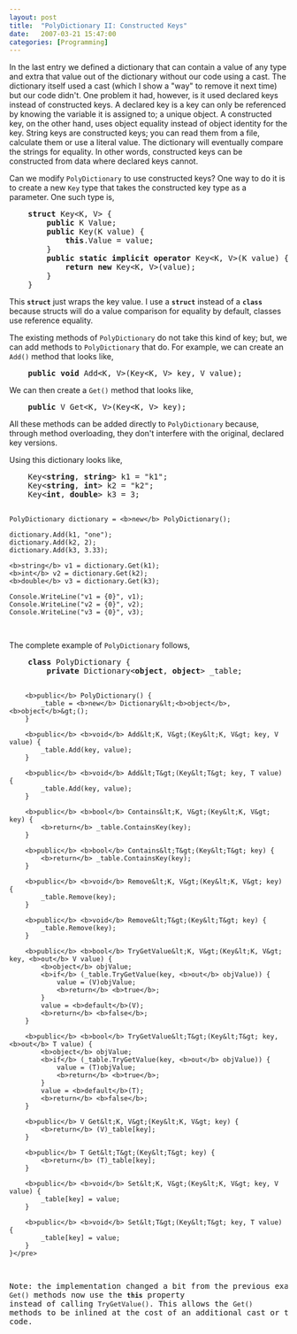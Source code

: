 ```yaml
---
layout: post
title:  "PolyDictionary II: Constructed Keys"
date:   2007-03-21 15:47:00
categories: [Programming]
---
```

<p>In the last entry we defined a dictionary that can contain a value of any 
type and extra that value out of the dictionary without our code using a cast.
The dictionary itself used a cast (which I show a "way" to remove it next time) but our code
didn't. One problem it had, however, is it used declared keys instead of
constructed keys. A declared key is a key can only be referenced by knowing the
variable it is assigned to; a unique object. A constructed key, on the other
hand, uses object equality instead of object identity for the key. String keys
are constructed keys; you can read them from a file, calculate them or use a
literal value. The dictionary will eventually compare the strings
for equality. In other words, constructed keys can be constructed from data
where declared keys cannot.</p>
<p>Can we modify <code>PolyDictionary</code> to use constructed keys? One way to
do it is to create a new <code>Key</code> type that takes the constructed key
type as a
parameter. One such type is, </p>
<pre>    <b>struct</b> Key&lt;K, V&gt; {
        <b>public</b> K Value;
        <b>public</b> Key(K value) {
            <b>this</b>.Value = value;
        }
        <b>public</b> <b>static</b> <b>implicit</b> <b>operator</b> Key&lt;K, V&gt;(K value) {
            <b>return</b> <b>new</b> Key&lt;K, V&gt;(value);
        }
    }</pre>
<p>This <code><strong>struct</strong></code> just wraps the key value. I use a
<code><strong>struct</strong></code> instead of a <code><strong>class</strong></code>
because structs will do a value comparison for equality by default, classes use
reference equality.</p>
<p>The existing methods of <code>PolyDictionary</code>
do not take this kind of key; but, we can add methods to <code>PolyDictionary</code> that do. For
example, we can create an <code>Add()</code> method that looks like,</p>
<pre>    <b>public</b> <b>void</b> Add&lt;K, V&gt;(Key&lt;K, V&gt; key, V value);</pre>
<p>We can then create a <code>Get()</code> method that looks like,</p>
<pre>    <b>public</b> V Get&lt;K, V&gt;(Key&lt;K, V&gt; key);</pre>
<p>All these methods can be added directly to <code>PolyDictionary</code>
because, through method overloading, they don't interfere with the original,
declared key versions.</p>
<p>Using this dictionary looks like,</p>
<pre>    Key&lt;<b>string</b>, <b>string</b>&gt; k1 = "k1";
    Key&lt;<b>string</b>, <b>int</b>&gt; k2 = "k2";
    Key&lt;<b>int</b>, <b>double</b>&gt; k3 = 3;

    PolyDictionary dictionary = <b>new</b> PolyDictionary();

    dictionary.Add(k1, "one");
    dictionary.Add(k2, 2);
    dictionary.Add(k3, 3.33);

    <b>string</b> v1 = dictionary.Get(k1);
    <b>int</b> v2 = dictionary.Get(k2);
    <b>double</b> v3 = dictionary.Get(k3);

    Console.WriteLine("v1 = {0}", v1);
    Console.WriteLine("v2 = {0}", v2);
    Console.WriteLine("v3 = {0}", v3);
</pre>
<p>The complete example of <code>PolyDictionary</code> follows,</p>
<pre>    <b>class</b> PolyDictionary {
        <b>private</b> Dictionary&lt;<b>object</b>, <b>object</b>&gt; _table;

        <b>public</b> PolyDictionary() {
            _table = <b>new</b> Dictionary&lt;<b>object</b>, <b>object</b>&gt;();
        }

        <b>public</b> <b>void</b> Add&lt;K, V&gt;(Key&lt;K, V&gt; key, V value) {
            _table.Add(key, value);
        }

        <b>public</b> <b>void</b> Add&lt;T&gt;(Key&lt;T&gt; key, T value) {
            _table.Add(key, value);
        }

        <b>public</b> <b>bool</b> Contains&lt;K, V&gt;(Key&lt;K, V&gt; key) {
            <b>return</b> _table.ContainsKey(key);
        }

        <b>public</b> <b>bool</b> Contains&lt;T&gt;(Key&lt;T&gt; key) {
            <b>return</b> _table.ContainsKey(key);
        }

        <b>public</b> <b>void</b> Remove&lt;K, V&gt;(Key&lt;K, V&gt; key) {
            _table.Remove(key);
        }

        <b>public</b> <b>void</b> Remove&lt;T&gt;(Key&lt;T&gt; key) {
            _table.Remove(key);
        }

        <b>public</b> <b>bool</b> TryGetValue&lt;K, V&gt;(Key&lt;K, V&gt; key, <b>out</b> V value) {
            <b>object</b> objValue;
            <b>if</b> (_table.TryGetValue(key, <b>out</b> objValue)) {
                value = (V)objValue;
                <b>return</b> <b>true</b>;
            }
            value = <b>default</b>(V);
            <b>return</b> <b>false</b>;
        }

        <b>public</b> <b>bool</b> TryGetValue&lt;T&gt;(Key&lt;T&gt; key, <b>out</b> T value) {
            <b>object</b> objValue;
            <b>if</b> (_table.TryGetValue(key, <b>out</b> objValue)) {
                value = (T)objValue;
                <b>return</b> <b>true</b>;
            }
            value = <b>default</b>(T);
            <b>return</b> <b>false</b>;
        }

        <b>public</b> V Get&lt;K, V&gt;(Key&lt;K, V&gt; key) {
            <b>return</b> (V)_table[key];
        }

        <b>public</b> T Get&lt;T&gt;(Key&lt;T&gt; key) {
            <b>return</b> (T)_table[key];
        }

        <b>public</b> <b>void</b> Set&lt;K, V&gt;(Key&lt;K, V&gt; key, V value) {
            _table[key] = value;
        }

        <b>public</b> <b>void</b> Set&lt;T&gt;(Key&lt;T&gt; key, T value) {
            _table[key] = value;
        }
    }</pre>
<p>Note: the implementation changed a bit from the previous example. The <code>
Get()</code> methods now use the <code><strong>this</strong></code> property
instead of calling <code>TryGetValue()</code>. This allows the <code>Get()
</code>methods to be inlined at the cost of an additional cast or two in the
code.</p>
